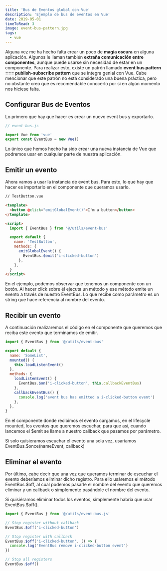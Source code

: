 ```yaml
---
title: 'Bus de Eventos global con Vue'
description: 'Ejemplo de bus de eventos en Vue'
date: 2019-05-01
timeToRead: 3
image: event-bus-pattern.jpg
tags:
  - vue
---
```


Alguna vez me ha hecho falta crear un poco de <b>magia oscura</b> en alguna aplicación. Algunos le llaman también <b>extraña comunicación entre componentes</b>, aunque puede usarse sin necesidad de estar en un componente. Para realizar esto, existe un patrón llamado <span class='code'><b>event bus pattern === publish-subscribe pattern</b></span> que se integra genial con <span class='vue'>Vue</span>. Cabe mencionar que este patrón no está considerado una buena práctica, pero no obstante creo que es recomendable conocerlo por si en algún momento nos hiciese falta.

## Configurar Bus de Eventos

Lo primero que hay que hacer es crear un nuevo event bus y exportarlo.

```js
// event-bus.js

import Vue from 'vue'
export const EventBus = new Vue()
```

Lo único que hemos hecho ha sido crear una nueva instancia de <span class='vue'>Vue</span> que podremos usar en cualquier parte de nuestra aplicación.

## Emitir un evento

Ahora vamos a usar la instancia de event bus. Para esto, lo que hay que hacer es importarlo en el componente que queramos usarlo.

```html
// TestButton.vue

<template>
  <button @click="emitGlobalEvent()">I'm a button</button>
</template>

<script>
  import { EventBus } from '@/utils/event-bus'

  export default {
    name: 'TestButton',
    methods: {
      emitGlobalEvent() {
        EventBus.$emit('i-clicked-button')
      },
    },
  }
</script>
```

En el ejemplo, podemos observar que tenemos un componente con un botón. Al hacer click sobre él ejecuta un método y ese método emite un evento a través de nuestro <span class='code'>EventBus</span>. Lo que recibe como parámetro es un string que hace referencia al nombre del evento.

## Recibir un evento

A continuación realizaremos el código en el componente que queremos que reciba este evento que terminamos de emitir.

```js
import { EventBus } from '@/utils/event-bus'

export default {
  name: 'SomeList',
  mounted() {
    this.loadListenEvent()
  },
  methods: {
    loadListenEvent() {
      EventBus.$on('i-clicked-button', this.callbackEventBus)
    },
    callbackEventBus() {
      console.log('event bus has emitted a i-clicked-button event')
    },
  },
}
```

En el componente donde recibimos el evento cargamos, en el lifecycle <span class='code'>mounted</span>, los eventos que queremos escuchar, para que así, cuando lancemos el <span class='code'>\$emit</span> se llame a nuestro callback que pasamos por parámetro.

Si solo quisieramos escuchar el evento una sola vez, usaríamos <span class='code'>EventBus.\$once(nameEvent, callback)</span>

## Eliminar el evento

Por último, cabe decir que una vez que queramos terminar de escuchar el evento deberíamos eliminar dicho registro. Para ello usáremos el método <span class='code'>EventBus.\$off</span>, al cual podemos pasarle el nombre del evento que queremos eliminar y un callback o simplemente pasándole el nombre del evento.

Si quisiéramos eliminar todos los eventos, simplemente habría que usar <span class='code'>EventBus.\$off()</span>.

```js
import { EventBus } from '@/utils/event-bus.js'

// Stop register without callback
EventBus.$off('i-clicked-button')

// Stop register with callback
EventBus.$off('i-clicked-button', () => {
  console.log('EventBus remove i-clicked-button event')
})

// Stop all registers
EventBus.$off()
```

